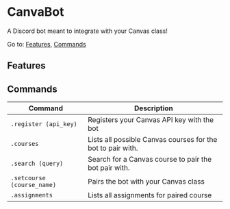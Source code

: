# CanvaBot

A Discord bot meant to integrate with your Canvas class!

Go to:
[Features](#features),
[Commands](#commands)

## Features

## Commands

| Command                    | Description                                                                                 |
| -------------------------- | ------------------------------------------------------------------------------------------- |
| `.register (api_key)`      | Registers your Canvas API key with the bot                                                  |
| `.courses`                 | Lists all possible Canvas courses for the bot to pair with. |
| `.search (query)`          | Search for a Canvas course to pair the bot pair with.      |
| `.setcourse (course_name)` | Pairs the bot with your Canvas class                                           |
| `.assignments`             | Lists all assignments for paired course                                                     |

